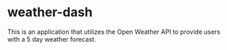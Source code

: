 # weather-dash
This is an application that utilizes the Open Weather API to provide users with a 5 day weather forecast.
